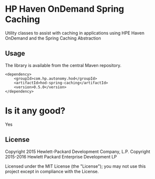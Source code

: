 # HP Haven OnDemand Spring Caching
Utility classes to assist with caching in applications using HPE Haven OnDemand and the Spring Caching Abstraction

## Usage
The library is available from the central Maven repository.
    
    <dependency>
        <groupId>com.hp.autonomy.hod</groupId>
        <artifactId>hod-spring-caching</artifactId>
        <version>0.5.0</version>
    </dependency>
    
# Is it any good?
Yes

## License
Copyright 2015 Hewlett-Packard Development Company, L.P.
Copyright 2015-2016 Hewlett Packard Enterprise Development LP

Licensed under the MIT License (the "License"); you may not use this project except in compliance with the License.
